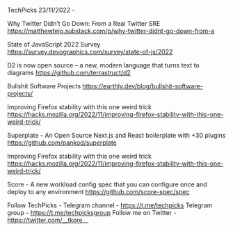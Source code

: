TechPicks 23/11/2022 -

Why Twitter Didn’t Go Down: From a Real Twitter SRE
https://matthewtejo.substack.com/p/why-twitter-didnt-go-down-from-a

State of JavaScript 2022 Survey
https://survey.devographics.com/survey/state-of-js/2022

D2 is now open source – a new, modern language that turns text to diagrams
https://github.com/terrastruct/d2

Bullshit Software Projects
https://earthly.dev/blog/bullshit-software-projects/

Improving Firefox stability with this one weird trick
https://hacks.mozilla.org/2022/11/improving-firefox-stability-with-this-one-weird-trick/

Superplate - An Open Source Next.js and React boilerplate with +30 plugins
https://github.com/pankod/superplate

Improving Firefox stability with this one weird trick
https://hacks.mozilla.org/2022/11/improving-firefox-stability-with-this-one-weird-trick/

Score - A new workload config spec that you can configure once and deploy to any environment
https://github.com/score-spec/spec

Follow TechPicks -
Telegram channel - https://t.me/techpicks
Telegram group - https://t.me/techpicksgroup
Follow me on Twitter - https://twitter.com/__tkore__